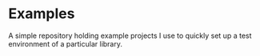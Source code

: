 # Examples

A simple repository holding example projects I use to quickly set up a test environment of a particular library.